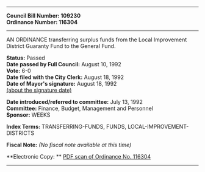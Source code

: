 * * * * *  
  
**Council Bill Number: [](#h0)[](#h2)109230**   
**Ordinance Number: 116304**  
  
* * * * *  
  
AN ORDINANCE transferring surplus funds from the Local Improvement District Guaranty Fund to the General Fund.  
  
**Status:** Passed   
**Date passed by Full Council:** August 10, 1992   
**Vote:** 6-0   
**Date filed with the City Clerk:** August 18, 1992   
**Date of Mayor's signature:** August 18, 1992   
[(about the signature date)](/~public/approvaldate.htm)   
  
  
**Date introduced/referred to committee:** July 13, 1992   
**Committee:** Finance, Budget, Management and Personnel   
**Sponsor:** WEEKS   
  
**Index Terms:** TRANSFERRING-FUNDS, FUNDS, LOCAL-IMPROVEMENT-DISTRICTS  
  
**Fiscal Note:** *(No fiscal note available at this time)*  
  
**Electronic Copy: ** [PDF scan of Ordinance No. 116304](/~archives/Ordinances/Ord_116304.pdf)  
  
* * * * *  
